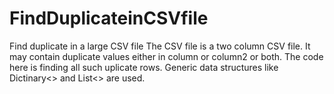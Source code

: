 # FindDuplicateinCSVfile
Find duplicate in a large CSV file
The CSV file is a two column CSV file. It may contain duplicate values either in column or column2 or both.
The code here is finding all such uplicate rows. Generic data structures like Dictinary<> and List<> are used.
